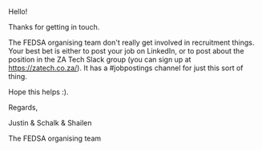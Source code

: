 Hello!

Thanks for getting in touch.

The FEDSA organising team don't really get involved in recruitment things. Your best bet is either to post your job on LinkedIn, or to post about the position in the ZA Tech Slack group (you can sign up at https://zatech.co.za/). It has a #jobpostings channel for just this sort of thing.

Hope this helps :).


Regards,

Justin & Schalk & Shailen

The FEDSA organising team
